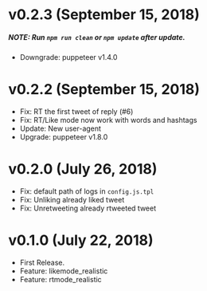 # v0.2.3 (September 15, 2018)
##### NOTE: Run `npm run clean` or `npm update` after update.
* Downgrade: puppeteer v1.4.0 


# v0.2.2 (September 15, 2018)
* Fix: RT the first tweet of reply (#6)
* Fix: RT/Like mode now work with words and hashtags
* Update: New user-agent
* Upgrade: puppeteer v1.8.0 


# v0.2.0 (July 26, 2018)
* Fix: default path of logs in `config.js.tpl`
* Fix: Unliking already liked tweet
* Fix: Unretweeting already rtweeted tweet


# v0.1.0 (July 22, 2018)
* First Release.
* Feature: likemode_realistic
* Feature: rtmode_realistic
